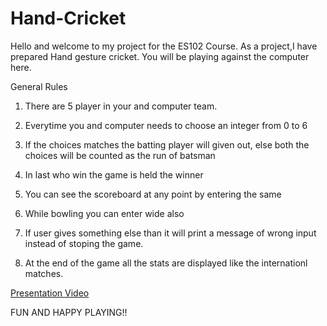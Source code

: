 # Hand-Cricket
Hello and welcome to my project for the ES102 Course. As a project,I have prepared Hand gesture cricket. You will be playing against the computer here. 

General Rules

1.  There are 5 player in your and computer team.

2.  Everytime you and computer needs to choose an integer from 0 to 6

3.  If the choices matches the batting player will given out, else both the choices will be counted as the run of batsman 

4.  In last who win the game is held the winner  

5.  You can see the scoreboard at any point by entering the same

6.  While bowling you can enter wide also

7.  If user gives something else than it will print a message of wrong input instead of stoping the game.

8.  At the end of the game all the stats are displayed like the internationl matches.

[Presentation Video](https://drive.google.com/file/d/1ougXlTb0xWF_I40YZZGLUjHWnkaDfs6D/view?usp=sharing)

FUN AND HAPPY PLAYING!!
